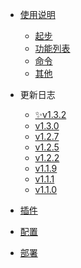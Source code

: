 <!-- zh-cn/_sidebar.md -->

* [使用说明](/zh-cn/help.md)

  * [起步](/zh-cn/help-docs/start.md)
  * [功能列表](/zh-cn/help-docs/list.md)
  * [命令](/zh-cn/help-docs/control.md)
  * [其他](/zh-cn/help-docs/other.md)


* 更新日志
  * [✨v1.3.2](/zh-cn/update-log/v1.3.2.md)
  * [v1.3.0](/zh-cn/update-log/v1.3.0.md)
  * [v1.2.7](/zh-cn/update-log/v1.2.7.md)
  * [v1.2.5](/zh-cn/update-log/v1.2.5.md)
  * [v1.2.2](/zh-cn/update-log/v1.2.2.md)
  * [v1.1.9](/zh-cn/update-log/v1.1.9.md)
  * [v1.1.1](/zh-cn/update-log/v1.1.1.md)
  * [v1.1.0](/zh-cn/update-log/v1.1.0.md)


* [插件](/zh-cn/plugins.md)


* [配置](/zh-cn/config.md)
  

* [部署](/zh-cn/deploy.md)